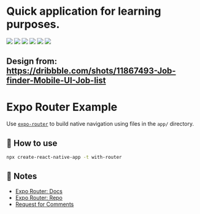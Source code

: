 # Quick application for learning purposes.

<img src="./screenshots/Screenshot_180.png" />
<img src="./screenshots/Screenshot_187.png" />
<img src="./screenshots/Screenshot_181.png" />
<img src="./screenshots/Screenshot_182.png" />
<img src="./screenshots/Screenshot_183.png" />
<img src="./screenshots/Screenshot_184.png" />


## Design from: https://dribbble.com/shots/11867493-Job-finder-Mobile-UI-Job-list



# Expo Router Example

Use [`expo-router`](https://expo.github.io/router) to build native navigation using files in the `app/` directory.

## 🚀 How to use

```sh
npx create-react-native-app -t with-router
```

## 📝 Notes

- [Expo Router: Docs](https://expo.github.io/router)
- [Expo Router: Repo](https://github.com/expo/router)
- [Request for Comments](https://github.com/expo/router/discussions/1)
